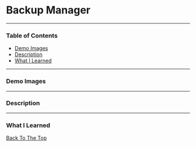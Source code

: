 # Backup Manager

---
### Table of Contents
- [Demo Images](#demo-images)
- [Description](#description)
- [What I Learned](#what-i-learned)

---
### Demo Images

---

### Description

---


### What I Learned

[Back To The Top](#dyslexia-assistive-application)
 
